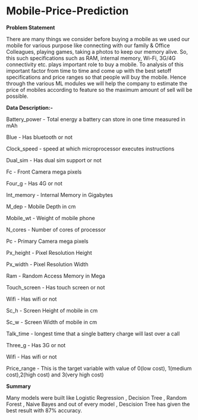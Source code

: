 # Mobile-Price-Prediction

**Problem Statement**

There are many things we consider before buying a mobile as we used our mobile for various purpose like connecting with our family & Office Colleagues, playing games, taking a photos to keep our memory alive. So, this such specifications such as RAM, internal memory, Wi-Fi, 3G/4G connectivity etc. plays important role to buy a mobile. To analysis of this important factor from time to time and come up with the best setoff specifications and price ranges so that people will buy the mobile. Hence through the various ML modules we will help the company to estimate the price of mobiles according to feature so the maximum amount of sell will be possible.


**Data Description:-**

Battery_power - Total energy a battery can store in one time measured in mAh

Blue - Has bluetooth or not

Clock_speed - speed at which microprocessor executes instructions

Dual_sim - Has dual sim support or not

Fc - Front Camera mega pixels

Four_g - Has 4G or not

Int_memory - Internal Memory in Gigabytes

M_dep - Mobile Depth in cm

Mobile_wt - Weight of mobile phone

N_cores - Number of cores of processor

Pc - Primary Camera mega pixels

Px_height - Pixel Resolution Height

Px_width - Pixel Resolution Width

Ram - Random Access Memory in Mega

Touch_screen - Has touch screen or not

Wifi - Has wifi or not

Sc_h - Screen Height of mobile in cm

Sc_w - Screen Width of mobile in cm

Talk_time - longest time that a single battery charge will last over a call

Three_g - Has 3G or not

Wifi - Has wifi or not

Price_range - This is the target variable with value of 0(low cost), 1(medium cost),2(high cost) and 3(very high cost)


**Summary**

Many models were built like Logistic Regression , Decision Tree , Random Forest , Naive Bayes and out of every model , Descision Tree has given the best result with 87% accuracy.
